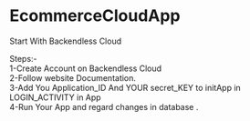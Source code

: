 # EcommerceCloudApp
Start With Backendless Cloud

Steps:- <br>
1-Create Account on Backendless Cloud  <br>
2-Follow website Documentation. <br>
3-Add You Application_ID And YOUR secret_KEY to initApp in LOGIN_ACTIVITY in App <br>
4-Run Your App and regard changes in database . <br>


